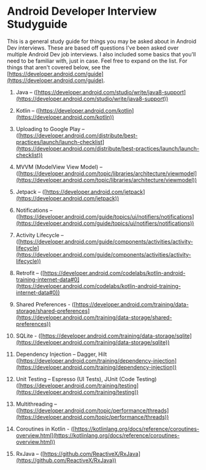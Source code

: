 # Android Developer Interview Studyguide
This is a general study guide for things you may be asked about in Android Dev interviews. These are based off questions I've been asked over multiple 
Android Dev job interviews. I also included some basics that you'll need to be familiar with, just in case. Feel free to expand on the list.
For things that aren't covered below, see the [https://developer.android.com/guide](https://developer.android.com/guide). 

1. Java – ([https://developer.android.com/studio/write/java8-support](https://developer.android.com/studio/write/java8-support))

2. Kotlin – ([https://developer.android.com/kotlin](https://developer.android.com/kotlin))

3. Uploading to Google Play – ([https://developer.android.com/distribute/best-practices/launch/launch-checklist](https://developer.android.com/distribute/best-practices/launch/launch-checklist)) 

4. MVVM (ModelView View Model) – ([https://developer.android.com/topic/libraries/architecture/viewmodel](https://developer.android.com/topic/libraries/architecture/viewmodel))

5. Jetpack – ([https://developer.android.com/jetpack](https://developer.android.com/jetpack))

6. Notifications – ([https://developer.android.com/guide/topics/ui/notifiers/notifications](https://developer.android.com/guide/topics/ui/notifiers/notifications))

7. Activity Lifecycle – ([https://developer.android.com/guide/components/activities/activity-lifecycle](https://developer.android.com/guide/components/activities/activity-lifecycle))

8. Retrofit – ([https://developer.android.com/codelabs/kotlin-android-training-internet-data#0](https://developer.android.com/codelabs/kotlin-android-training-internet-data#0))

9. Shared Preferences - ([https://developer.android.com/training/data-storage/shared-preferences](https://developer.android.com/training/data-storage/shared-preferences))

10. SQLite - ([https://developer.android.com/training/data-storage/sqlite](https://developer.android.com/training/data-storage/sqlite))

11. Dependency Injection – Dagger, Hilt ([https://developer.android.com/training/dependency-injection](https://developer.android.com/training/dependency-injection))

12. Unit Testing – Espresso (UI Tests), JUnit (Code Testing) ([https://developer.android.com/training/testing](https://developer.android.com/training/testing))

13. Multithreading – ([https://developer.android.com/topic/performance/threads](https://developer.android.com/topic/performance/threads))

14. Coroutines in Kotlin - ([https://kotlinlang.org/docs/reference/coroutines-overview.html](https://kotlinlang.org/docs/reference/coroutines-overview.html))

15. RxJava – ([https://github.com/ReactiveX/RxJava](https://github.com/ReactiveX/RxJava))
